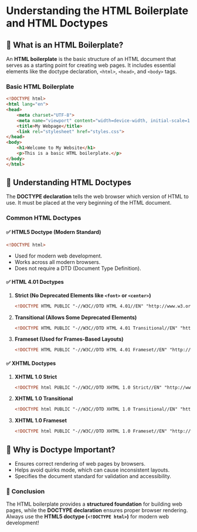 # Understanding the HTML Boilerplate and HTML Doctypes

## 📌 What is an HTML Boilerplate?

An **HTML boilerplate** is the basic structure of an HTML document that serves as a starting point for creating web pages. It includes essential elements like the doctype declaration, `<html>`, `<head>`, and `<body>` tags.

### **Basic HTML Boilerplate**
```html
<!DOCTYPE html>
<html lang="en">
<head>
    <meta charset="UTF-8">
    <meta name="viewport" content="width=device-width, initial-scale=1.0">
    <title>My Webpage</title>
    <link rel="stylesheet" href="styles.css">
</head>
<body>
    <h1>Welcome to My Website</h1>
    <p>This is a basic HTML boilerplate.</p>
</body>
</html>
```

## 📌 Understanding HTML Doctypes

The **DOCTYPE declaration** tells the web browser which version of HTML to use. It must be placed at the very beginning of the HTML document.

### **Common HTML Doctypes**

#### ✅ **HTML5 Doctype (Modern Standard)**
```html
<!DOCTYPE html>
```
- Used for modern web development.
- Works across all modern browsers.
- Does not require a DTD (Document Type Definition).

#### ✅ **HTML 4.01 Doctypes**

1. **Strict (No Deprecated Elements like `<font>` or `<center>`)**
   ```html
   <!DOCTYPE HTML PUBLIC "-//W3C//DTD HTML 4.01//EN" "http://www.w3.org/TR/html4/strict.dtd">
   ```

2. **Transitional (Allows Some Deprecated Elements)**
   ```html
   <!DOCTYPE HTML PUBLIC "-//W3C//DTD HTML 4.01 Transitional//EN" "http://www.w3.org/TR/html4/loose.dtd">
   ```

3. **Frameset (Used for Frames-Based Layouts)**
   ```html
   <!DOCTYPE HTML PUBLIC "-//W3C//DTD HTML 4.01 Frameset//EN" "http://www.w3.org/TR/html4/frameset.dtd">
   ```

#### ✅ **XHTML Doctypes**

1. **XHTML 1.0 Strict**
   ```html
   <!DOCTYPE html PUBLIC "-//W3C//DTD XHTML 1.0 Strict//EN" "http://www.w3.org/TR/xhtml1/DTD/xhtml1-strict.dtd">
   ```

2. **XHTML 1.0 Transitional**
   ```html
   <!DOCTYPE html PUBLIC "-//W3C//DTD XHTML 1.0 Transitional//EN" "http://www.w3.org/TR/xhtml1/DTD/xhtml1-transitional.dtd">
   ```

3. **XHTML 1.0 Frameset**
   ```html
   <!DOCTYPE html PUBLIC "-//W3C//DTD XHTML 1.0 Frameset//EN" "http://www.w3.org/TR/xhtml1/DTD/xhtml1-frameset.dtd">
   ```

## 📌 Why is Doctype Important?
- Ensures correct rendering of web pages by browsers.
- Helps avoid quirks mode, which can cause inconsistent layouts.
- Specifies the document standard for validation and accessibility.

### 🚀 **Conclusion**
The HTML boilerplate provides a **structured foundation** for building web pages, while the **DOCTYPE declaration** ensures proper browser rendering. Always use the **HTML5 doctype (`<!DOCTYPE html>`)** for modern web development!

